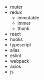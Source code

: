 - router
- redux 
  - immutable
  - immer
  - thunk
- react
- hooks 
- typescript
- alias
- eslint
- webpack
- axios
- js